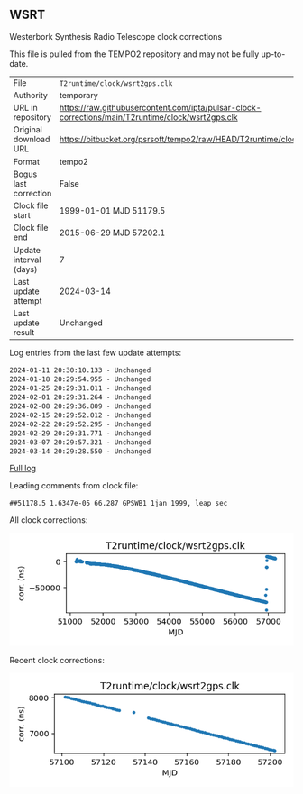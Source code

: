 
## WSRT

Westerbork Synthesis Radio Telescope clock corrections

This file is pulled from the TEMPO2 repository and may not be fully
up-to-date.

|     |     |
|:--- |:--- |
| File | `T2runtime/clock/wsrt2gps.clk` |
| Authority | temporary |
| URL in repository | <https://raw.githubusercontent.com/ipta/pulsar-clock-corrections/main/T2runtime/clock/wsrt2gps.clk> |
| Original download URL | <https://bitbucket.org/psrsoft/tempo2/raw/HEAD/T2runtime/clock/wsrt2gps.clk> |
| Format | tempo2 |
| Bogus last correction | False |
| Clock file start | 1999-01-01 MJD 51179.5 |
| Clock file end | 2015-06-29 MJD 57202.1 |
| Update interval (days) | 7 |
| Last update attempt | 2024-03-14 |
| Last update result | Unchanged |

Log entries from the last few update attempts:
```
2024-01-11 20:30:10.133 - Unchanged
2024-01-18 20:29:54.955 - Unchanged
2024-01-25 20:29:31.011 - Unchanged
2024-02-01 20:29:31.264 - Unchanged
2024-02-08 20:29:36.809 - Unchanged
2024-02-15 20:29:52.012 - Unchanged
2024-02-22 20:29:52.295 - Unchanged
2024-02-29 20:29:31.771 - Unchanged
2024-03-07 20:29:57.321 - Unchanged
2024-03-14 20:29:28.550 - Unchanged
```
[Full log](https://raw.githubusercontent.com/ipta/pulsar-clock-corrections/main/log/T2runtime/clock/wsrt2gps.clk.log)

Leading comments from clock file:

    ##51178.5 1.6347e-05 66.287 GPSWB1 1jan 1999, leap sec



All clock corrections:

![plot of all clock corrections](wsrt2gps.clk.png "All corrections")

Recent clock corrections:

![plot of recent clock corrections](wsrt2gps.clk.short.png "Recent corrections")

